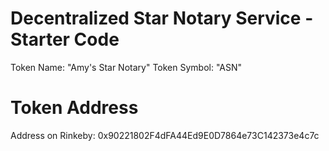 # Decentralized Star Notary Service - Starter Code
Token Name: "Amy's Star Notary"
Token Symbol: "ASN"

# Token Address
Address on Rinkeby: 0x90221802F4dFA44Ed9E0D7864e73C142373e4c7c